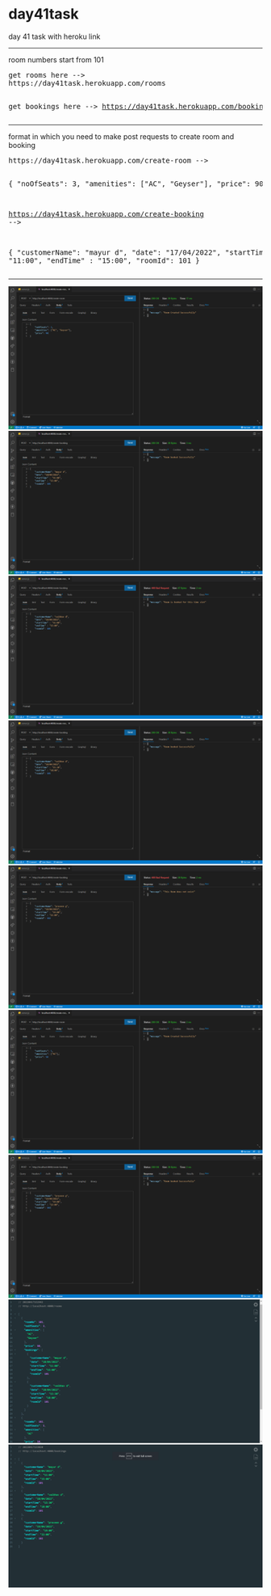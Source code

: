 # day41task
day 41 task with heroku link
<hr/>
<p>room numbers start from 101</p>
<pre>
get rooms here -->
https://day41task.herokuapp.com/rooms

get bookings here -->
https://day41task.herokuapp.com/bookings
</pre>
<hr/>
<p>format in which you need to make post requests to create room and booking</p>
<pre>
https://day41task.herokuapp.com/create-room -->

{
    "noOfSeats": 3,
    "amenities": ["AC", "Geyser"],
    "price": 90
}

https://day41task.herokuapp.com/create-booking -->

{
    "customerName": "mayur d",
    "date": "17/04/2022",
    "startTime" : "11:00",
    "endTime" : "15:00",
    "roomId": 101
}
</pre>
<hr/>
<img src="documentation/thunderclient (1).png" />
<img src="documentation/thunderclient (2).png" />
<img src="documentation/thunderclient (3).png" />
<img src="documentation/thunderclient (4).png" />
<img src="documentation/thunderclient (5).png" />
<img src="documentation/thunderclient (6).png" />
<img src="documentation/thunderclient (7).png" />
<img src="documentation/thunderclient (8).png" />
<img src="documentation/thunderclient (9).png" />
